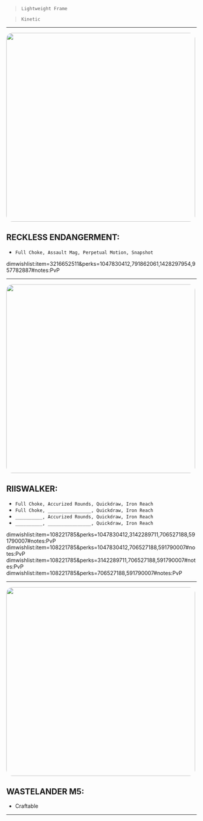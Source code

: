 > `Lightweight Frame`

> `Kinetic`

---

<img src="https://bungie.net/common/destiny2_content/screenshots/3216652511.jpg" width="500px" style="border-radius: 16px">

## RECKLESS ENDANGERMENT:

-   `Full Choke, Assault Mag, Perpetual Motion, Snapshot`

dimwishlist:item=3216652511&perks=1047830412,791862061,1428297954,957782887#notes:PvP

---

<img src="https://bungie.net/common/destiny2_content/screenshots/108221785.jpg" width="500px" style="border-radius: 16px">

## RIISWALKER:

-   `Full Choke, Accurized Rounds, Quickdraw, Iron Reach`
-   `Full Choke, ________________, Quickdraw, Iron Reach`
-   `__________, Accurized Rounds, Quickdraw, Iron Reach`
-   `__________, ________________, Quickdraw, Iron Reach`

dimwishlist:item=108221785&perks=1047830412,3142289711,706527188,591790007#notes:PvP  
dimwishlist:item=108221785&perks=1047830412,706527188,591790007#notes:PvP  
dimwishlist:item=108221785&perks=3142289711,706527188,591790007#notes:PvP  
dimwishlist:item=108221785&perks=706527188,591790007#notes:PvP

---

<img src="https://bungie.net/common/destiny2_content/screenshots/1679868061.jpg" width="500px" style="border-radius: 16px">

## WASTELANDER M5:

-   Craftable

---
